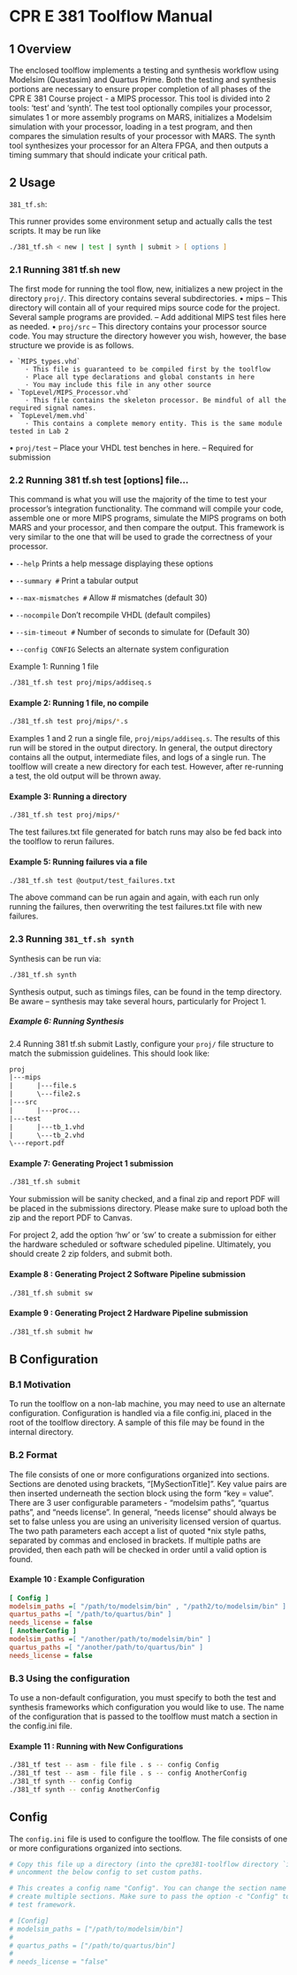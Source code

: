 # CPR E 381 Toolflow Manual

## 1 Overview

The enclosed toolflow implements a testing and synthesis workflow using Modelsim 
(Questasim) and Quartus Prime. Both the testing and synthesis portions are 
necessary to ensure proper completion of all phases of the CPR E 381 Course
project - a MIPS processor. This tool is divided into 2 tools: ‘test’ and 
‘synth’. The test tool optionally compiles your processor, simulates 1 or more 
assembly programs on MARS, initializes a Modelsim simulation with your 
processor, loading in a test program, and then compares the simulation results of your processor with MARS.
The synth tool synthesizes your processor for an Altera FPGA, and then
outputs a timing summary that should indicate your critical path.

## 2 Usage

`381_tf.sh`: 

This runner provides some environment setup and actually calls the test scripts. 
It may be run like
```zsh 
./381_tf.sh < new | test | synth | submit > [ options ]
```

### 2.1 Running 381 tf.sh new

The first mode for running the tool flow, new, initializes a new project in the
directory `proj/`. This directory contains several subdirectories.
• mips
– This directory will contain all of your required mips source code for
the project. Several sample programs are provided.
– Add additional MIPS test files here as needed.
• `proj/src`
    – This directory contains your processor source code. You may structure the directory however you wish, however, the base structure we provide is as follows.

    ∗ `MIPS_types.vhd`
        · This file is guaranteed to be compiled first by the toolflow
        · Place all type declarations and global constants in here
        · You may include this file in any other source
    ∗ `TopLevel/MIPS_Processor.vhd`
        · This file contains the skeleton processor. Be mindful of all the required signal names.
    ∗ `TopLevel/mem.vhd`
        · This contains a complete memory entity. This is the same module tested in Lab 2
• `proj/test`
    – Place your VHDL test benches in here.
    – Required for submission

### 2.2 Running 381 tf.sh test [options] file...

This command is what you will use the majority of the time to test your processor’s integration functionality. 
The command will compile your code, assemble one or more MIPS programs, simulate the MIPS programs on both MARS and
your processor, and then compare the output. This framework is very similar
to the one that will be used to grade the correctness of your processor.

• `--help` Prints a help message displaying these options

• `--summary #` Print a tabular output

• `--max-mismatches #` Allow # mismatches (default 30)

• `--nocompile` Don’t recompile VHDL (default compiles)

• `--sim-timeout #` Number of seconds to simulate for (Default 30)

• `--config CONFIG` Selects an alternate system configuration

Example 1: Running 1 file

```zsh 
./381_tf.sh test proj/mips/addiseq.s
```

#### Example 2: Running 1 file, no compile

```zsh
./381_tf.sh test proj/mips/*.s
```
Examples 1 and 2 run a single file, `proj/mips/addiseq.s`. 
The results of this run will be stored in the output directory.
In general, the output directory contains all the output, intermediate files,
and logs of a single run. The toolflow will create a new directory for each test.
However, after re-running a test, the old output will be thrown away.

#### Example 3: Running a directory

```zsh
./381_tf.sh test proj/mips/*
```
The test failures.txt file generated for batch runs may also be fed back into the toolflow to rerun failures.

#### Example 5: Running failures via a file

```zsh 
./381_tf.sh test @output/test_failures.txt
```

The above command can be run again and again, with each run only running
the failures, then overwriting the test failures.txt file with new failures.

### 2.3 Running `381_tf.sh synth`

Synthesis can be run via:
```zsh
./381_tf.sh synth
```

Synthesis output, such as timings files, can be found in the temp directory.
Be aware – synthesis may take several hours, particularly for Project 1.


##### Example 6: Running Synthesis

2.4
Running 381 tf.sh submit
Lastly, configure your `proj/` file structure to match the submission guidelines.
This should look like:

```txt 
proj
|---mips
|      |---file.s
|      \---file2.s
|---src
|      |---proc...
|---test
|      |---tb_1.vhd
|      \---tb_2.vhd
\---report.pdf
```

#### Example 7: Generating Project 1 submission
```zsh
./381_tf.sh submit
```
Your submission will be sanity checked, and a final zip and report PDF will
be placed in the submissions directory. Please make sure to upload both the zip
and the report PDF to Canvas.

For project 2, add the option ‘hw’ or ‘sw’ to create a submission for either
the hardware scheduled or software scheduled pipeline. Ultimately, you should
create 2 zip folders, and submit both.

#### Example 8 : Generating Project 2 Software Pipeline submission

```zsh 
./381_tf.sh submit sw
```

#### Example 9 : Generating Project 2 Hardware Pipeline submission

```zsh
./381_tf.sh submit hw
```

## B Configuration 

### B.1 Motivation

To run the toolflow on a non-lab machine, you may need to use an alternate
configuration. Configuration is handled via a file config.ini, placed in the root
of the toolflow directory. A sample of this file may be found in the internal
directory.

### B.2 Format

The file consists of one or more configurations organized into sections. Sections are denoted using brackets, “[MySectionTitle]”. Key value pairs are then
inserted underneath the section block using the form “key = value”. There
are 3 user configurable parameters - “modelsim paths”, “quartus paths”, and
“needs license”. In general, “needs license” should always be set to false unless
you are using an univerisity licensed version of quartus. The two path parameters
each accept a list of quoted *nix style paths, separated by commas and enclosed
in brackets. If multiple paths are provided, then each path will be checked in
order until a valid option is found.

#### Example 10 : Example Configuration

```ini
[ Config ]
modelsim_paths =[ "/path/to/modelsim/bin" , "/path2/to/modelsim/bin" ]
quartus_paths =[ "/path/to/quartus/bin" ]
needs_license = false
[ AnotherConfig ]
modelsim_paths =[ "/another/path/to/modelsim/bin" ]
quartus_paths =[ "/another/path/to/quartus/bin" ]
needs_license = false
```

### B.3 Using the configuration

To use a non-default configuration, you must specify to both the test and synthesis frameworks which configuration you would like to use. The name of the configuration that is passed to the toolflow must match a section in the config.ini
file.

#### Example 11 : Running with New Configurations

```zsh 
./381_tf test -- asm - file file . s -- config Config
./381_tf test -- asm - file file . s -- config AnotherConfig
./381_tf synth -- config Config
./381_tf synth -- config AnotherConfig
```

## Config

The `config.ini` file is used to configure the toolflow. The file consists of one or more configurations organized into sections.

```ini
# Copy this file up a directory (into the cpre381-toolflow directory `internal`) and
# uncomment the below config to set custom paths.

# This creates a config name "Config". You can change the section name and 
# create multiple sections. Make sure to pass the option -c "Config" to the
# test framework.

# [Config]
# modelsim_paths = ["/path/to/modelsim/bin"]
# 
# quartus_paths = ["/path/to/quartus/bin"]
# 
# needs_license = "false"
```
